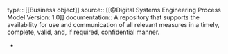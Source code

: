 type:: [[Business object]]
source:: [[@Digital Systems Engineering Process Model Version: 1.0]]
documentation:: A repository that supports the availability for use and communication of all relevant measures in a timely, complete, valid, and, if required, confidential manner.

-